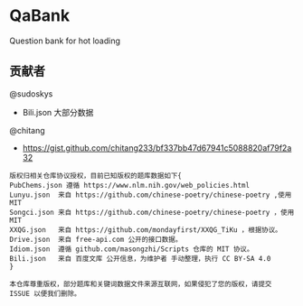 # QaBank

Question bank for hot loading

## 贡献者

@sudoskys

- Bili.json 大部分数据

@chitang

- https://gist.github.com/chitang233/bf337bb47d67941c5088820af79f2a32

```
版权归相关仓库协议授权，目前已知版权的题库数据如下{
PubChems.json 遵循 https://www.nlm.nih.gov/web_policies.html
Lunyu.json  来自 https://github.com/chinese-poetry/chinese-poetry ,使用 MIT
Songci.json 来自 https://github.com/chinese-poetry/chinese-poetry ，使用 MIT
XXQG.json   来自 https://github.com/mondayfirst/XXQG_TiKu ，根据协议。
Drive.json  来自 free-api.com 公开的接口数据。
Idiom.json  遵循 github.com/masongzhi/Scripts 仓库的 MIT 协议。
Bili.json   来自 百度文库 公开信息，为维护者 手动整理，执行 CC BY-SA 4.0
}

本仓库尊重版权，部分题库和关键词数据文件来源互联网，如果侵犯了您的版权，请提交 ISSUE 以便我们删除。
```
